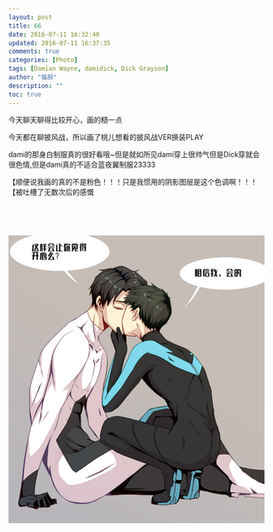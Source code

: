 ```yaml
---
layout: post
title: 66
date: 2016-07-11 16:32:40
updated: 2016-07-11 16:37:35
comments: true
categories: [Photo]
tags: [Damian Wayne, damidick, Dick Grayson]
author: "猫厨"
description: ""
toc: true
---
```


<p>今天聊天聊得比较开心，画的糙一点</p> 
<p>今天都在聊披风战，所以画了桃儿想看的披风战VER换装PLAY</p> 
<p>dami的那身白制服真的很好看哦~但是就如所见dami穿上很帅气但是Dick穿就会很色情,但是dami真的不适合蓝夜翼制服23333</p> 
<p>【顺便说我画的真的不是粉色！！！只是我惯用的阴影图层是这个色调啊！！！【被吐槽了无数次后的感慨</p> 
<p><br /></p> 
<p><br /></p>

![](https://raw.githubusercontent.com/alicewish/meowchain247/master/img_cVZNdzJtQk9JV2UzV0U5S3E1cmdSeVhCL1pKb3ZvSVlINkFWb1JHVFVnQjVqU1dqaVVwUmVnPT0.jpg)